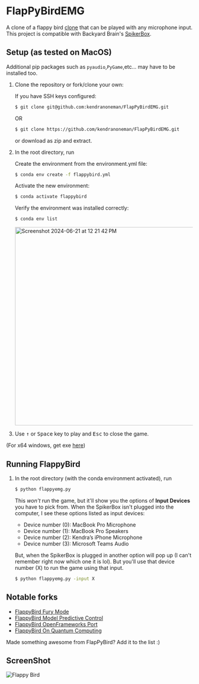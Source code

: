 FlapPyBirdEMG
===============

A clone of a flappy bird [clone](https://github.com/sourabhv/FlapPyBird) that can be played with any microphone input. This project is compatible with Backyard Brain's [SpikerBox](https://backyardbrains.com/products/spikerboxBundle).  

Setup (as tested on MacOS)
---------------------------
Additional pip packages such as `pyaudio`,`PyGame`,etc... may have to be installed too.

1. Clone the repository or fork/clone your own:

   If you have SSH keys configured:
   ```bash
   $ git clone git@github.com:kendranoneman/FlapPyBirdEMG.git
   ```
   OR 
   ```bash
   $ git clone https://github.com/kendranoneman/FlapPyBirdEMG.git 
    ```
   or download as zip and extract.

2. In the root directory, run

   Create the environment from the environment.yml file:
   ```bash
   $ conda env create -f flappybird.yml
   ```
   Activate the new environment:
    ```bash
   $ conda activate flappybird
   ```
   Verify the environment was installed correctly:
    ```bash
   $ conda env list
   ```
    <img width="534" alt="Screenshot 2024-06-21 at 12 21 42 PM" src="https://github.com/kendranoneman/FlapPyBirdEMG/assets/37158560/59b21f59-6d30-47ba-a8c7-7d72d189c4c9">


1. Use <kbd>&uarr;</kbd> or <kbd>Space</kbd> key to play and <kbd>Esc</kbd> to close the game.

(For x64 windows, get exe [here](http://www.lfd.uci.edu/~gohlke/pythonlibs/#pygame))

Running FlappyBird
---------------------------
1. In the root directory (with the conda environment activated), run
   ```bash
   $ python flappyemg.py
   ```
   This *won't* run the game, but it'll show you the options of **Input Devices** you have to pick from.
   When the SpikerBox isn't plugged into the computer, I see these options listed as input devices:
   * Device number (0): MacBook Pro Microphone
   * Device number (1): MacBook Pro Speakers
   * Device number (2): Kendra’s iPhone Microphone
   * Device number (3): Microsoft Teams Audio
  
   But, when the SpikerBox is plugged in another option will pop up (I can't remember right now which one it is lol).
   But you'll use that device number (X) to run the game using that input. 
    ```bash
   $ python flappyemg.py -input X
   ```

Notable forks
-------------

- [FlappyBird Fury Mode](https://github.com/Cc618/FlapPyBird)
- [FlappyBird Model Predictive Control](https://github.com/philzook58/FlapPyBird-MPC)
- [FlappyBird OpenFrameworks Port](https://github.com/TheLogicMaster/ofFlappyBird)
- [FlappyBird On Quantum Computing](https://github.com/WingCode/QuFlapPyBird)

Made something awesome from FlapPyBird? Add it to the list :)


ScreenShot
----------

![Flappy Bird](screenshot1.png)

[pygame]: http://www.pygame.org
[pipenv]: https://pipenv.readthedocs.io/en/latest/
